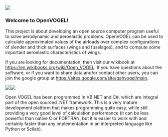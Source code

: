 ![](https://sites.google.com/site/gahvogel/_/rsrc/1459943467902/config/customLogo.gif?revision=14)

### Welcome to OpenVOGEL!
This project is about developing an open source computer program useful to solve aerodynamic and aeroelastic problems. OpenVOGEL can be used to calculate approximated values of the airloads over complex configurations of slender and thick surfaces (wings and fuselages), and to compute some important aeroelastic characteristics of wings.

If you are looking for documentation, then visit our wikibook at https://en.wikibooks.org/wiki/Open_VOGEL.
If you have questions about the software, or if you want to share data and/or contact other users, you can join the google group at  https://sites.google.com/site/gahvogel/main.

![](https://sites.google.com/site/gahvogel/_/rsrc/1455897404095/main/Air.png?height=171&width=320)![](https://sites.google.com/site/gahvogel/_/rsrc/1457720308039/main/WindTurbine12.png?height=161&width=200)

Open VOGEL has been programmed in VB.NET and C#, which are integral part of the open sourced .NET framework. This is a very mature development platform that makes programming quite easy, while still providing a very good level of calculation performance (it can be less powerful than native C or FORTRAN, but it is easier to work with and certainly faster than any implementation in an interpreted language like Python or Scilab).

